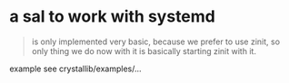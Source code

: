 # a sal to work with systemd


> is only implemented very basic, because we prefer to use zinit, so only thing we do now with it is basically starting zinit with it.

example see crystallib/examples/...

